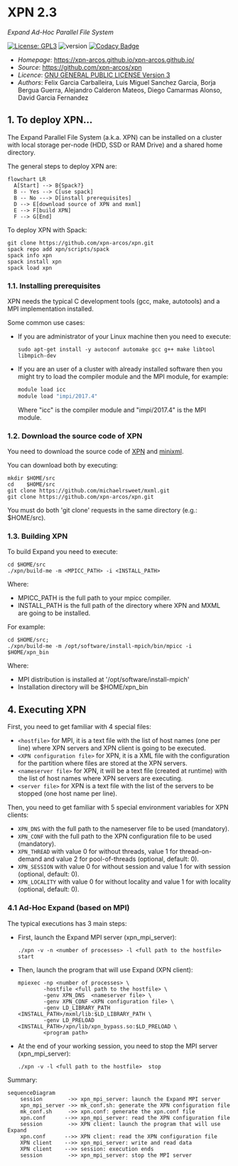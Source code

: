 # XPN 2.3

*Expand Ad-Hoc Parallel File System*

[![License: GPL3](https://img.shields.io/badge/License-GPL3-blue.svg)](https://opensource.org/licenses/GPL-3.0)
![version](https://img.shields.io/badge/version-2.3-blue)
[![Codacy Badge](https://app.codacy.com/project/badge/Grade/ca0c40db97f64698a2db9992cafdd4ab)](https://www.codacy.com/gh/xpn-arcos/xpn/dashboard?utm_source=github.com&amp;utm_medium=referral&amp;utm_content=xpn-arcos/xpn&amp;utm_campaign=Badge_Grade)

* *Homepage*: <https://xpn-arcos.github.io/xpn-arcos.github.io/>
* *Source*:   <https://github.com/xpn-arcos/xpn>
* *Licence*:  [GNU GENERAL PUBLIC LICENSE Version 3](https://github.com/dcamarmas/xpn/blob/master/COPYING)</br>
* *Authors*:  Felix Garcia Carballeira, Luis Miguel Sanchez Garcia, Borja Bergua Guerra, Alejandro Calderon Mateos, Diego Camarmas Alonso, David Garcia Fernandez

## 1. To deploy XPN...

  The Expand Parallel File System (a.k.a. XPN) can be installed on a cluster with local storage per-node (HDD, SSD or RAM Drive) and a shared home directory.

  The general steps to deploy XPN are:
  ```mermaid
  flowchart LR
    A[Start] --> B{Spack?}
    B -- Yes --> C[use spack]
    B -- No ---> D[install prerequisites]
    D --> E[download source of XPN and mxml]
    E --> F[build XPN]
    F --> G[End]
  ```

  To deploy XPN with Spack:
  ```
  git clone https://github.com/xpn-arcos/xpn.git
  spack repo add xpn/scripts/spack
  spack info xpn
  spack install xpn
  spack load xpn
  ```


### 1.1. Installing prerequisites

XPN needs the typical C development tools (gcc, make, autotools) and a MPI implementation installed.

Some common use cases:
* If you are administrator of your Linux machine then you need to execute:
  ```
  sudo apt-get install -y autoconf automake gcc g++ make libtool libmpich-dev  
  ```
  
* If you are an user of a cluster with already installed software then you might try to load the compiler module and the MPI module, for example:
  ```bash
  module load icc
  module load "impi/2017.4"
  ```
  Where "icc" is the compiler module and "impi/2017.4" is the MPI module.


### 1.2. Download the source code of XPN

You need to download the source code of [XPN](https://xpn-arcos.github.io/arcos-xpn.github.io/) and [minixml](http://www.minixml.org).

You can download both by executing:
```
mkdir $HOME/src
cd    $HOME/src
git clone https://github.com/michaelrsweet/mxml.git
git clone https://github.com/xpn-arcos/xpn.git
```

You must do both 'git clone' requests in the same directory (e.g.: $HOME/src).


### 1.3. Building XPN

To build Expand you need to execute:
```
cd $HOME/src
./xpn/build-me -m <MPICC_PATH> -i <INSTALL_PATH>
```
Where:
* MPICC_PATH is the full path to your mpicc compiler.
* INSTALL_PATH is the full path of the directory where XPN and MXML are going to be installed.

For example:
  ```
  cd $HOME/src;
  ./xpn/build-me -m /opt/software/install-mpich/bin/mpicc -i $HOME/xpn_bin
  ```

Where:
* MPI distribution is installed at '/opt/software/install-mpich'
* Installation directory will be $HOME/xpn_bin


## 4. Executing XPN

First, you need to get familiar with 4 special files:
* ```<hostfile>``` for MPI, it is a text file with the list of host names (one per line) where XPN servers and XPN client is going to be executed.
* ```<XPN configuration file>``` for XPN, it is a XML file with the configuration for the partition where files are stored at the XPN servers.
* ```<nameserver file>``` for XPN, it will be a text file (created at runtime) with the list of host names where XPN servers are executing.
* ```<server file>``` for XPN is a text file with the list of the servers to be stopped (one host name per line).

Then, you need to get familiar with 5 special environment variables for XPN clients:
* ```XPN_DNS```      with the full path to the nameserver file to be used (mandatory).
* ```XPN_CONF```     with the full path to the XPN configuration file to be used (mandatory).
* ```XPN_THREAD```   with value 0 for without threads, value 1 for thread-on-demand and value 2 for pool-of-threads (optional, default: 0).
* ```XPN_SESSION```  with value 0 for without session and value 1 for with session (optional, default: 0).
* ```XPN_LOCALITY``` with value 0 for without locality and value 1 for with locality (optional, default: 0).


### 4.1 Ad-Hoc Expand (based on MPI)
The typical executions has 3 main steps:
- First, launch the Expand MPI server (xpn_mpi_server):

  ```
  ./xpn -v -n <number of processes> -l <full path to the hostfile>  start
  ```

- Then,  launch the program that will use Expand (XPN client):

  ```
  mpiexec -np <number of processes> \
          -hostfile <full path to the hostfile> \
          -genv XPN_DNS  <nameserver file> \
          -genv XPN_CONF <XPN configuration file> \
          -genv LD_LIBRARY_PATH <INSTALL_PATH>/mxml/lib:$LD_LIBRARY_PATH \
          -genv LD_PRELOAD      <INSTALL_PATH>/xpn/lib/xpn_bypass.so:$LD_PRELOAD \
          <program path>
  ```

- At the end of your working session, you need to stop the MPI server (xpn_mpi_server):

  ```
  ./xpn -v -l <full path to the hostfile>  stop
  ```
    
Summary:

```mermaid
sequenceDiagram
    session        ->> xpn_mpi_server: launch the Expand MPI server
    xpn_mpi_server ->> mk_conf.sh: generate the XPN configuration file
    mk_conf.sh     ->> xpn.conf: generate the xpn.conf file
    xpn.conf      -->> xpn_mpi_server: read the XPN configuration file
    session        ->> XPN client: launch the program that will use Expand
    xpn.conf      -->> XPN client: read the XPN configuration file
    XPN client    -->> xpn_mpi_server: write and read data
    XPN client    -->> session: execution ends
    session        ->> xpn_mpi_server: stop the MPI server
```

